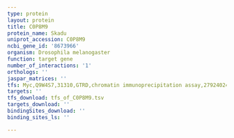 ```yaml
---
type: protein
layout: protein
title: C0P8M9
protein_name: Skadu
uniprot_accession: C0P8M9
ncbi_gene_id: '8673966'
organism: Drosophila melanogaster
function: target gene
number_of_interactions: '1'
orthologs: ''
jaspar_matrices: ''
tfs: Myc,Q9W4S7,31310,GTRD,chromatin immunoprecipitation assay,27924024%5Buid%5D,No
targets: ''
tfs_download: tfs_of_C0P8M9.tsv
targets_download: ''
bindingSites_download: ''
binding_sites_ls: ''

---
```

